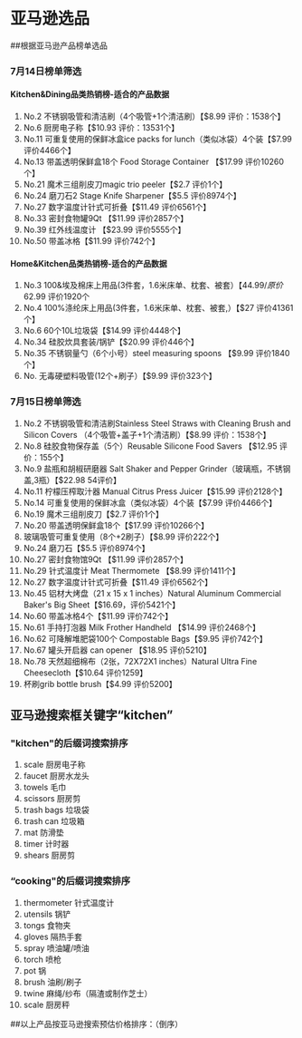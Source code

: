 # 亚马逊选品

##根据亚马逊产品榜单选品

### 7月14日榜单筛选
#### Kitchen&Dining品类热销榜-适合的产品数据

1. No.2 不锈钢吸管和清洁刷（4个吸管+1个清洁刷）【$8.99  评价：1538个】
2. No.6 厨房电子称【$10.93  评价：13531个】
3. No.11 可重复使用的保鲜冰盒ice packs for lunch（类似冰袋）4个装【$7.99 评价4466个】
4. No.13 带盖透明保鲜盒18个 Food Storage Container 【$17.99 评价10260个】
5. No.21 魔术三组削皮刀magic trio peeler【$2.7 评价1个】
6. No.24 磨刀石2 Stage Knife Sharpener【$5.5 评价8974个】
7. No.27 数字温度计针式可折叠【$11.49 评价6561个】
8. No.33 密封食物罐9Qt 【$11.99 评价2857个】
9. No.39 红外线温度计 【$23.99  评价5555个】
10. No.50 带盖冰格【$11.99  评价742个】

#### Home&Kitchen品类热销榜-适合的产品数据
1. No.3 100&埃及棉床上用品(3件套，1.6米床单、枕套、被套）【$44.99/原价$62.99 评价1920个
2. No.4 100%涤纶床上用品(3件套，1.6米床单、枕套、被套,）【$27 评价41361个】
3. No.6 60个10L垃圾袋【$14.99 评价4448个】
4. No.34 硅胶炊具套装/锅铲【$20.99 评价446个】
5. No.35 不锈钢量勺（6个小号）steel measuring spoons 【$9.99 评价1840个】
6. No. 无毒硬塑料吸管(12个+刷子）【$9.99 评价323个】

### 7月15日榜单筛选
1. No.2 不锈钢吸管和清洁刷Stainless Steel Straws with Cleaning Brush and Silicon Covers （4个吸管+盖子+1个清洁刷）【$8.99  评价：1538个】
2. No.8 硅胶食物保存盖（5个）Reusable Silicone Food Savers 【$12.95 评价：155个】
3. No.9 盐瓶和胡椒研磨器 Salt Shaker and Pepper Grinder（玻璃瓶，不锈钢盖,3瓶）【$22.98 54评价】
4. No.11 柠檬压榨取汁器 Manual Citrus Press Juicer【$15.99 评价2128个】
5. No.14 可重复使用的保鲜冰盒（类似冰袋）4个装【$7.99 评价4466个】
6. No.19 魔术三组削皮刀【$2.7 评价1个】
7. No.20 带盖透明保鲜盒18个【$17.99 评价10266个】
8. 玻璃吸管可重复使用（8个+2刷子）【$8.99 评价222个】
9. No.24 磨刀石【$5.5 评价8974个】
10. No.27 密封食物馆9Qt 【$11.99 评价2857个】
11. No.29 针式温度计 Meat Thermomete  【$8.99  评价1411个】
12. No.27 数字温度计针式可折叠【$11.49 评价6562个】
13. No.45 铝材大烤盘（21 x 15 x 1 inches）Natural Aluminum Commercial Baker's Big Sheet【$16.69，评价5421个】
14. No.60 带盖冰格4个【$11.99  评价742个】
15. No.61 手持打泡器 Milk Frother Handheld 【$14.99 评价2468个】
16. No.62 可降解堆肥袋100个 Compostable Bags【$9.95 评价742个】
17. No.67 罐头开启器 can opener 【$18.95 评价5210】
18. No.78 天然超细棉布（2张，72X72X1 inches）Natural Ultra Fine Cheesecloth【$10.64 评价1259】
19. 杯刷grib bottle brush【$4.99 评价5200】


## 亚马逊搜索框关键字“kitchen”

### "kitchen"的后缀词搜索排序
1. scale 厨房电子称
2. faucet 厨房水龙头
3. towels 毛巾
4. scissors 厨房剪
5. trash bags 垃圾袋
6. trash can 垃圾箱
7. mat 防滑垫
8. timer 计时器
9. shears  厨房剪

### “cooking"的后缀词搜索排序
1. thermometer 针式温度计
2. utensils 锅铲
3. tongs 食物夹
4. gloves 隔热手套
5. spray 喷油罐/喷油
6. torch 喷枪
7. pot 锅
8. brush 油刷/刷子
9. twine 麻绳/纱布（隔渣或制作芝士）
10. scale 厨房秤


##以上产品按亚马逊搜索预估价格排序：（倒序）


